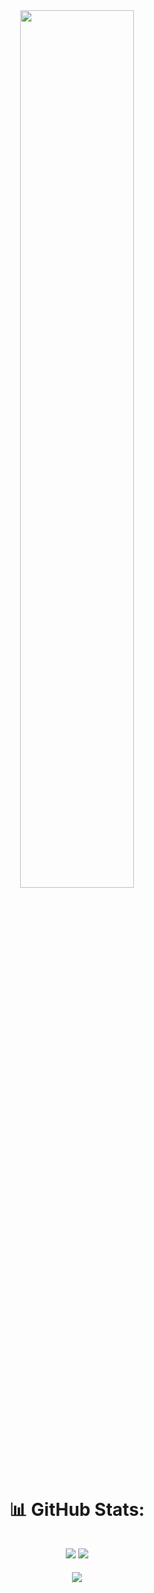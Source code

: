 <div align="center">
<img src="[https://rishavanand.github.io/static/images/greetings.gif](https://media.tenor.com/yyTPHle1YdQAAAAM/homer-brain.gif)" align="center" style="width: 60%" />
<br>

<!--
# 💻 Tech Stack:



<div>
  <img src="https://github.com/devicons/devicon/blob/master/icons/anaconda/anaconda-original-wordmark.svg" title="Anaconda"
  <img src="https://github.com/devicons/devicon/blob/master/icons/anaconda/anaconda-original-wordmark.svg" title="Android Studio"  width="40" height="40"/>&nbsp;
  <img src="https://github.com/devicons/devicon/blob/master/icons/bash/bash-original.svg" title="Bash"  width="40" height="40"/>&nbsp;
  <img src="https://github.com/devicons/devicon/blob/master/icons/bootstrap/bootstrap-original.svg" title="Bootstrap"  width="40" height="40"/>&nbsp;
  <img src="https://github.com/devicons/devicon/blob/master/icons/canva/canva-original.svg" title="Canva"  width="40" height="40"/>&nbsp;
  <img src="https://github.com/devicons/devicon/blob/master/icons/css3/css3-plain-wordmark.svg"  title="CSS3" alt="CSS" width="40" height="40"/>&nbsp;
  <img src="https://github.com/devicons/devicon/blob/master/icons/django/django-plain.svg" title="Django"  width="40" height="40"/>&nbsp;
  <img src="https://github.com/devicons/devicon/blob/master/icons/docker/docker-original.svg" title="Docker"  width="40" height="40"/>&nbsp;
  <img src="https://github.com/devicons/devicon/blob/master/icons/figma/figma-original.svg" title="Figma"  width="40" height="40"/>&nbsp;
  <img src="https://github.com/devicons/devicon/blob/master/icons/flask/flask-original.svg" title="Flask"  width="40" height="40"/>&nbsp;
  <img src="https://github.com/devicons/devicon/blob/master/icons/git/git-original-wordmark.svg" title="Git" **alt="Git" width="40" height="40"/>
  <img src="https://github.com/devicons/devicon/blob/master/icons/heroku/heroku-original.svg" title="Heroku"  width="40" height="40"/>&nbsp;
  <img src="https://github.com/devicons/devicon/blob/master/icons/html5/html5-original.svg" title="HTML5" alt="HTML" width="40" height="40"/>&nbsp;
  <img src="https://github.com/devicons/devicon/blob/master/icons/intellij/intellij-original.svg" title="Intellij"  width="40" height="40"/>&nbsp;
  <img src="https://github.com/devicons/devicon/blob/master/icons/java/java-original-wordmark.svg" title="Java" alt="Java" width="40" height="40"/>&nbsp;
  <img src="https://github.com/devicons/devicon/blob/master/icons/javascript/javascript-original.svg" title="JavaScript" alt="JavaScript" width="40" height="40"/>&nbsp;
  <img src="https://github.com/devicons/devicon/blob/master/icons/jupyter/jupyter-original-wordmark.svg" title="Jupyter"  width="40" height="40"/>&nbsp;
  <img src="https://github.com/devicons/devicon/blob/master/icons/linux/linux-original.svg" title="Linux"  width="40" height="40"/>&nbsp;
  <img src="https://github.com/devicons/devicon/blob/master/icons/matlab/matlab-original.svg" title="Matlab"  width="40" height="40"/>&nbsp;
  <img src="https://github.com/devicons/devicon/blob/master/icons/mysql/mysql-original-wordmark.svg" title="MySQL"  alt="MySQL" width="40" height="40"/>&nbsp;
  <img src="https://github.com/devicons/devicon/blob/master/icons/nginx/nginx-original.svg" title="Nginx"  width="40" height="40"/>&nbsp;
  <img src="https://github.com/devicons/devicon/blob/master/icons/npm/npm-original-wordmark.svg" title="Npm"  width="40" height="40"/>&nbsp;
  <img src="https://github.com/devicons/devicon/blob/master/icons/numpy/numpy-original.svg" title="Numpy"  width="40" height="40"/>&nbsp;
  <img src="https://github.com/devicons/devicon/blob/master/icons/opencv/opencv-original.svg" title="OpenCv"  width="40" height="40"/>&nbsp;
  <img src="https://github.com/devicons/devicon/blob/master/icons/pandas/pandas-original.svg" title="Pandas"  width="40" height="40"/>&nbsp;
  <img src="https://github.com/devicons/devicon/blob/master/icons/postgresql/postgresql-original.svg" title="Postgresql"  width="40" height="40"/>&nbsp;
  <img src="https://github.com/devicons/devicon/blob/master/icons/pycharm/pycharm-original.svg" title="Pycharm"  width="40" height="40"/>&nbsp;
  <img src="https://github.com/devicons/devicon/blob/master/icons/pytest/pytest-original.svg" title="Pytest"  width="40" height="40"/>&nbsp;
  <img src="https://github.com/devicons/devicon/blob/master/icons/python/python-original.svg" title="Python"  width="40" height="40"/>&nbsp;
 <img src="https://github.com/devicons/devicon/blob/master/icons/react/react-original-wordmark.svg" title="React" alt="React" width="40" height="40"/>&nbsp;
  <img src="https://github.com/devicons/devicon/blob/master/icons/spring/spring-original-wordmark.svg" title="Spring" alt="Spring" width="40" height="40"/>&nbsp;
  <img src="https://github.com/devicons/devicon/blob/master/icons/sqlalchemy/sqlalchemy-original.svg" title="Sqlalchemy"  width="40" height="40"/>&nbsp;
  <img src="https://github.com/devicons/devicon/blob/master/icons/sqlite/sqlite-original.svg" title="Sqlite"  width="40" height="40"/>&nbsp;
  <img src="https://github.com/devicons/devicon/blob/master/icons/ubuntu/ubuntu-plain.svg" title="Ubuntu"  width="40" height="40"/>&nbsp;
  <img src="https://github.com/devicons/devicon/blob/master/icons/vscode/vscode-original.svg" title="Vscode"  width="40" height="40"/>&nbsp;
</div>
-->

  
# 📊 GitHub Stats:
![](http://github-profile-summary-cards.vercel.app/api/cards/stats?username=DelfinaQuinteros&theme=dracula)
![](http://github-profile-summary-cards.vercel.app/api/cards/most-commit-language?username=DelfinaQuinteros&theme=dracula)
---

[![](https://visitcount.itsvg.in/api?id=DelfinaQuinteros&label=Profile%20Views&icon=8&pretty=true)](https://visitcount.itsvg.in)

</div> 
